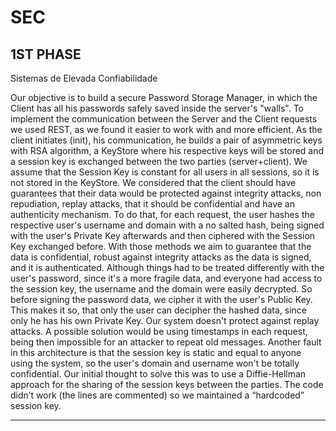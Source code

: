 # SEC

1ST PHASE
-----------------------------------------------------------------------------------------
Sistemas de Elevada Confiabilidade

Our objective is to build a secure Password Storage Manager, in which the Client has all his
passwords safely saved inside the server's "walls".
To implement the communication between the Server and the Client requests we used
REST, as we found it easier to work with and more efficient.
As the client initiates (init), his communication, he builds a pair of asymmetric keys with RSA
algorithm, a KeyStore where his respective keys will be stored and a session key is
exchanged between the two parties (server+client).
We assume that the Session Key is constant for all users in all sessions, so it is not stored in
the KeyStore.
We considered that the client should have guarantees that their data would be protected
against integrity attacks, non repudiation, replay attacks, that it should be confidential and
have an authenticity mechanism. To do that, for each request, the user hashes the
respective user's username and domain with a no salted hash, being signed with the user's
Private Key afterwards and then ciphered with the Session Key exchanged before. With
those methods we aim to guarantee that the data is confidential, robust against integrity
attacks as the data is signed, and it is authenticated. Although things had to be treated
differently with the user's password, since it's a more fragile data, and everyone had access
to the session key, the username and the domain were easily decrypted. So before signing
the password data, we cipher it with the user's Public Key. This makes it so, that only the
user can decipher the hashed data, since only he has his own Private Key.
Our system doesn't protect against replay attacks. A possible solution would be using
timestamps in each request, being then impossible for an attacker to repeat old messages.
Another fault in this architecture is that the session key is static and equal to anyone using
the system, so the user's domain and username won't be totally confidential. Our initial
thought to solve this was to use a Diffie-Hellman approach for the sharing of the session
keys between the parties. The code didn’t work (the lines are commented) so we maintained
a “hardcoded” session key.

-----------------------------------------------------------------------------------------
                 
